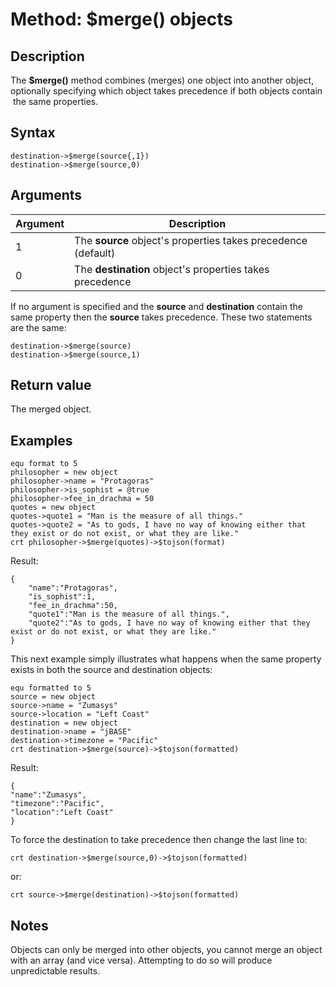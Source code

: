 # Method: $merge() objects

<PageHeader />

## Description

The **$merge()** method combines (merges) one object into another object, optionally specifying which object takes precedence if both objects contain  the same properties.

## Syntax

```
destination->$merge(source{,1})
destination->$merge(source,0)
```

## Arguments


| Argument | Description |
| --- | --- |
| 1 | The **source** object's properties takes precedence (default) |
| 0 | The **destination** object's properties takes precedence |

If no argument is specified and the **source** and **destination** contain the same property then the **source** takes precedence. These two statements are the same:

```
destination->$merge(source)
destination->$merge(source,1)
```

## Return value

The merged object.

## Examples

```
equ format to 5
philosopher = new object
philosopher->name = "Protagoras"
philosopher->is_sophist = @true
philosopher->fee_in_drachma = 50
quotes = new object
quotes->quote1 = "Man is the measure of all things."
quotes->quote2 = "As to gods, I have no way of knowing either that they exist or do not exist, or what they are like."
crt philosopher->$merge(quotes)->$tojson(format)
```

Result:

```
{
    "name":"Protagoras",
    "is_sophist":1,
    "fee_in_drachma":50,
    "quote1":"Man is the measure of all things.",
    "quote2":"As to gods, I have no way of knowing either that they exist or do not exist, or what they are like."
}
```

This next example simply illustrates what happens when the same property exists in both the source and destination objects:

```
equ formatted to 5
source = new object
source->name = "Zumasys"
source->location = "Left Coast"
destination = new object
destination->name = "jBASE"
destination->timezone = "Pacific"
crt destination->$merge(source)->$tojson(formatted)
```

Result:

```
{
"name":"Zumasys",
"timezone":"Pacific",
"location":"Left Coast"
}
```

To force the destination to take precedence then change the last line to:

```
crt destination->$merge(source,0)->$tojson(formatted)
```

or:

```
crt source->$merge(destination)->$tojson(formatted)
```

## Notes

Objects can only be merged into other objects, you cannot merge an object with an array (and vice versa). Attempting to do so will produce unpredictable results.

  
<PageFooter />

